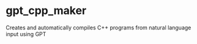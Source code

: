# gpt_cpp_maker
Creates and automatically compiles C++ programs from natural language input using GPT
